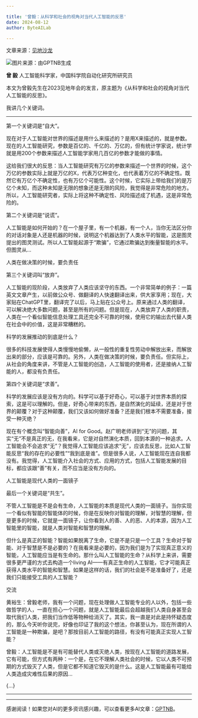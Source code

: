 ```yaml
---

title: '曾毅：从科学和社会的视角对当代人工智能的反思'
date: 2024-08-12
author: ByteAILab

---
```


文章来源：[见地沙龙](https://mp.weixin.qq.com/s/V22xDtCP9TiWOrgclxtoAw)

![图片来源：由GPTNB生成](http://www.jesonc.com/upload/3B33CB85B496C0CB6FBA4C2BD79320AD/1723183929651/FpN38QjKVwb2lL_GTCjBcCWvkg2L.jpg)

**曾 毅** 人工智能科学家，中国科学院自动化研究所研究员

本文为曾毅先生在2023见地年会的发言，原主题为《从科学和社会的视角对当代人工智能的反思》。

我讲几个关键词。

---


第一个关键词是“自大”。

现在对于人工智能对世界的描述是用什么来描述的？是用X来描述的，就是参数。现在的人工智能研究，参数是百亿的、千亿的、万亿的，但有统计学家说，统计学就是用200个参数来描述人工智能学家用几百亿的参数才能做的事情。

这给我们很大的反思：当人工智能研究有万亿的参数来描述一个世界的时候，这个万亿的参数实际上就是万亿的X，代表万亿种变化，也代表着万亿的不确定性。既然它有万亿个不确定性，也有万亿个可能性。这个时候，它实际上带给我们的是万亿个未知，而这种未知是无限的想象还是无限的风险，我觉得是非常危险的地方。所以，人工智能研究者，实际上将这种不确定性、风险描述成了机遇，这是非常危险的。

第二个关键词是“说谎”。

人工智能是如何开始的？在一个屋子里，有一个机器，有一个人，当你无法区分你的对话对象是人还是机器的时候，说明这个机器达到了人类水平的智能，这是图灵提出的图灵测试。所以人工智能起源于“欺骗”，它通过欺骗达到衡量智能的水平。但图灵从...

人类在做决策的时候，要负责任

第三个关键词叫“放弃”。

人工智能的现阶段，人类放弃了人类应该坚守的东西。一个非常简单的例子：一篇英文文章产生，以前做公众号、做翻译的人快速翻译出来，供大家享用；现在，大家贴在ChatGPT里，翻译完了以后，马上贴在公众号上。原来通过人类的翻译，可以解决绝大多数问题，甚至是所有的问题。但是现在，人类放弃了人类的职责，人类在一个看似智能信息处理工具还完全不可靠的时候，使用它的输出去代替人类在社会中的价值，这是非常糟糕的。

科学的发展推动的到底是什么？

很多的科技发展使得人类慢慢地偷懒，从一般性的重复性劳动中解放出来，而解放出来的部分，应该是可靠的。另外，人类在做决策的时候，要负责任。但实际上，从社会的角度来讲，不管是人工智能的创造，人工智能的使用者，还是接纳人工智能的人，都没有负责任。

第四个关键词是“求善”。

科学的发展应该是没有方向的。科学可以基于好奇心，可以基于对世界本质的探索，这是可以理解的。但是，好奇心带来的东西，是自然演化的延续，还是对于世界的颠覆？对于这种颠覆，我们又该如何做好准备？还是我们根本不需要准备，接受一种灭绝？

现在有个概念叫“智能向善”，AI for Good。赵广明老师讲到“无”的问题，其实“无”不是真正的无，在我看来，它是对自然演化本质，回到本源的一种追求。人工智能会不会追求“无”？我觉得人工智能应该追求“无”，应该去反思，比如人工智能反思“我的存在的必要性”“我到底是谁”。但是很多人说，人工智能现在连自我都没有。我觉得，人工智能介入社会的方式、应用的方式，包括人工智能发展的目标，都应该跟“善”有关，而不应当是没有方向的。

人工智能是现代人类的一面镜子

最后一个关键词是“共生”。

不管人工智能是不是会有生命，人工智能的本质是现代人类的一面镜子。当你实现一个看似有智能的智能体的时候，你是在反映你对智能的理解，对智慧的理解，但是更多的时候，它就是一面镜子，让你看到人的善、人的恶、人的本源，因为人工智能里的智能，就是人类对智能和智慧的理解。

但什么是真正的智能？智能如果脱离了生命，它是不是只是一个工具？生命对于智能、对于智慧是不是必要的？在我看来是必要的，因为我们是为了实现真正意义的智能，人工智能应当是有生命的。那什么叫人工智能的生命？从科学上来讲，需要很多更严谨的方式去构造一个living AI——有真正生命的人工智能，它才可能真正获得人类水平的智能和智慧。如果是这样的话，我们的社会是不是准备好了，还是我们只能接受工具的人工智能？

交流

黄裕生：曾毅老师，我有一个问题，现在处理做人工智能专业的人以外，包括一些做哲学的人，一直在担心一个问题，就是人工智能最后会超越我们人类自身甚至会取代我们人类，把我们当作低等物种给消灭了。其实，我一直是对此是持怀疑态度的，那么今天听你说完，好像也印证了我的这个想法，你甚至认为，现在所谓的人工智能是一种欺骗，是吧？那按目前人工智能的路径，有没有可能真正实现人工智能？

曾毅：人工智能是不是有可能替代人类或灭绝人类，按现在人工智能的道路发展，它有可能，但方式有两种：一个是，在它不理解人类社会的时候，它以人类不可预期的方式毁灭了人类，但是它都不知道它毁灭的是什么。这是人工智能最有可能给人类造成灾难性后果的原因...

{...}

---
---
感谢阅读！如果您对AI的更多资讯感兴趣，可以查看更多AI文章：[GPTNB](https://gptnb.com)。